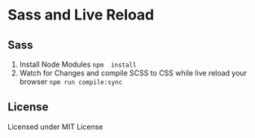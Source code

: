 # Sass and Live Reload

## Sass

1. Install Node Modules  `npm  install`
2. Watch for Changes and compile SCSS to CSS while live reload your browser  `npm run compile:sync`

## License

Licensed under MIT License 
